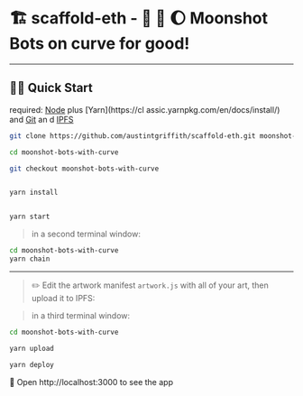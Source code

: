 # 🏗 scaffold-eth - 🤖 🚀 🌔 Moonshot Bots on curve for good!


---

## 🏃‍♀️ Quick Start

required: [Node](https://nodejs.org/dist/latest-v12.x/) plus [Yarn](https://cl
assic.yarnpkg.com/en/docs/install/) and [Git](https://git-scm.com/downloads) an
d [IPFS](https://docs.ipfs.tech/install/ipfs-desktop/)


```bash
git clone https://github.com/austintgriffith/scaffold-eth.git moonshot-bots-with-curve

cd moonshot-bots-with-curve

git checkout moonshot-bots-with-curve
```

```bash

yarn install

```

```bash

yarn start

```

> in a second terminal window:

```bash
cd moonshot-bots-with-curve
yarn chain

```

---

> ✏️ Edit the artwork manifest `artwork.js` with all of your art, then upload it to IPFS:

> in a third terminal window:


```bash
cd moonshot-bots-with-curve

yarn upload

yarn deploy

```

📱 Open http://localhost:3000 to see the app
